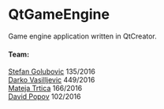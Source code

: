 # QtGameEngine

Game engine application written in QtCreator. <br>


#### Team:
[Stefan Golubovic](https://github.com/StefanGolubovic) 135/2016<br>
[Darko Vasilljevic](https://github.com/DarkoVasiljevic) 449/2016<br>
[Mateja Trtica](https://github.com/Mateja97) 166/2016<br>
[David Popov](https://github.com/popdav) 102/2016
